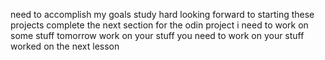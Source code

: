 need to accomplish my goals
study hard
looking forward to starting these projects
complete the next section for the odin project
i need to work on some stuff tomorrow
work on your stuff
you need to work on your stuff
worked on the next lesson

